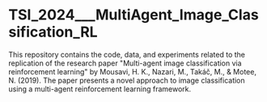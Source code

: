 # TSI_2024___MultiAgent_Image_Classification_RL
This repository contains the code, data, and experiments related to the replication of the research paper "Multi-agent image classification via reinforcement learning" by Mousavi, H. K., Nazari, M., Takáč, M., &amp; Motee, N. (2019). The paper presents a novel approach to image classification using a multi-agent reinforcement learning framework.
